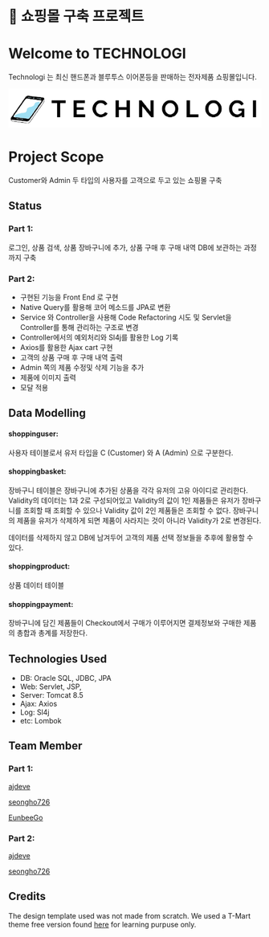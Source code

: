 ﻿# :iphone: 쇼핑몰 구축 프로젝트 
 # Welcome to TECHNOLOGI
 Technologi 는 최신 핸드폰과 블루투스 이어폰등을 판매하는 전자제품 쇼핑몰입니다. 
 
 ![Logo](https://github.com/seongho726/ShoppingProject/blob/main/WebContent/images/logo/logo.png)

# Project Scope
Customer와 Admin 두 타입의 사용자를 고객으로 두고 있는 쇼핑몰 구축

## Status 

### Part 1:
로그인, 상품 검색, 상품 장바구니에 추가, 상품 구매 후 구매 내역 DB에 보관하는 과정까지 구축 

### Part 2: 
- 구현된 기능을 Front End 로 구현
- Native Query를 활용해 코어 메소드를 JPA로 변환
- Service 와 Controller을 사용해 Code Refactoring 시도 및 Servlet을 Controller를 통해 관리하는 구조로 변경
- Controller에서의 예외처리와 Sl4j를 활용한 Log 기록
- Axios를 활용한 Ajax cart 구현 
- 고객의 상품 구매 후 구매 내역 출력
- Admin 쪽의 제품 수정및 삭제 기능을 추가 
- 제품에 이미지 출력
- 모달 적용

## Data Modelling  

#### shoppinguser: 
사용자 테이블로서 유저 타입을 C (Customer) 와 A (Admin) 으로 구분한다. 
 
#### shoppingbasket:
장바구니 테이블은 장바구니에 추가된 상품을 각각 유저의 고유 아이디로 관리한다. 
Validity의 데이터는 1과 2로 구성되어있고 Validity의 값이 1인 제품들은 유저가 장바구니를 조회할 때 조회할 수 있으나 Validity 값이 2인 제품들은 조회할 수 없다. 장바구니의 제품을 유저가 삭제하게 되면 제품이 사라지는 것이 아니라 Validity가 2로 변경된다. 

데이터를 삭제하지 않고 DB에 남겨두어 고객의 제품 선택 정보들을 추후에 활용할 수 있다.  

#### shoppingproduct: 
상품 데이터 테이블 

#### shoppingpayment:
장바구니에 담긴 제품들이 Checkout에서 구매가 이루어지면 결제정보와 구매한 제품의 총합과 총계를 저장한다.  

## Technologies Used 

- DB: Oracle SQL, JDBC, JPA
- Web: Servlet, JSP, 
- Server: Tomcat 8.5   
- Ajax: Axios 
- Log: Sl4j
- etc: Lombok 

## Team Member 
### Part 1:

[ajdeve](https://github.com/ajdeve)

[seongho726](https://github.com/seongho726)

[EunbeeGo](https://github.com/EunbeeGo)

### Part 2:

[ajdeve](https://github.com/ajdeve)

[seongho726](https://github.com/seongho726)

## Credits
The design template used was not made from scratch.
We used a T-Mart theme free version found [here](https://themehunt.com/item/1527068-tmart-free-minimal-ecommerce-html5-template) for learning purpuse only. 
